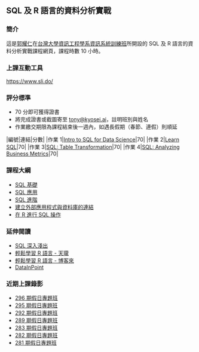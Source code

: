 ## SQL 及 R 語言的資料分析實戰

### 簡介

這是[郭耀仁](https://www.facebook.com/yaojen.kuo.1)在[台灣大學資訊工程學系資訊系統訓練班](https://www.csie.ntu.edu.tw/train/)所開設的 SQL 及 R 語言的資料分析實戰課程網頁，課程時數 10 小時。

### 上課互動工具

<https://www.sli.do/>

### 評分標準

- 70 分即可獲得證書
- 將完成證書或截圖寄至 tony@kyosei.ai，註明班別與姓名
- 作業繳交期限為課程結束後一週內，如遇長假期（春節、連假）則順延

|編號|連結|分數|
|作業 1|[Intro to SQL for Data Science](https://www.datacamp.com/courses/intro-to-sql-for-data-science?tap_a=5644-dce66f&tap_s=194899-1fb421)|70|
|作業 2|[Learn SQL](https://www.codecademy.com/learn/learn-sql)|70|
|作業 3|[SQL: Table Transformation](https://www.codecademy.com/learn/sql-table-transformation)|70|
|作業 4|[SQL: Analyzing Business Metrics](https://www.codecademy.com/learn/sql-analyzing-business-metrics)|70|

### 課程大綱

- [SQL 基礎](https://yaojenkuo.io/r-sql-train/sql_basic.slides.html)
- [SQL 應用](https://yaojenkuo.io/r-sql-train/sql_mid.slides.html)
- [SQL 進階](https://yaojenkuo.io/r-sql-train/sql_advanced.slides.html)
- [建立外部應用程式與資料庫的連結](https://yaojenkuo.io/r-sql-train/establish_connection.slides.html)
- [在 R 進行 SQL 操作](https://yaojenkuo.io/r-sql-train/rsql.slides.html)

### 延伸閱讀

- [SQL 深入淺出](http://www.books.com.tw/products/0010391205)
- [輕鬆學習 R 語言 - 天瓏](https://www.tenlong.com.tw/products/9789864764822)
- [輕鬆學習 R 語言 - 博客來](http://www.books.com.tw/products/0010763975)
- [DataInPoint](https://medium.com/datainpoint)

### 近期上課錄影

- [296 期假日專題班](https://www.youtube.com/playlist?list=PLEq7iw5uOtuWXOlIhArlyLzPgtUcGo-v4)
- [295 期假日專題班](https://www.youtube.com/playlist?list=PLEq7iw5uOtuW_FJ8CG1qfPVR6VgurRrTE)
- [292 期假日專題班](https://www.youtube.com/playlist?list=PLEq7iw5uOtuUG7fWiaqzjs8HIfoKkrPz9)
- [289 期假日專題班](https://www.youtube.com/playlist?list=PLEq7iw5uOtuXEWJm9TADaFDcInLmbc48K)
- [283 期假日專題班](https://www.youtube.com/playlist?list=PLEq7iw5uOtuX5pQmw0xGzsCmyIolwJGRk)
- [282 期假日專題班](https://www.youtube.com/playlist?list=PLEq7iw5uOtuUe-CQMzCK7us5_rRHgEhPe)
- [281 期假日專題班](https://www.youtube.com/playlist?list=PLEq7iw5uOtuW8Baw4NYZc6VjKBt7kySXH)
